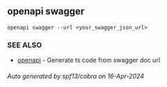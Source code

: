 ## openapi swagger

```
openapi swagger --url <your_swagger_json_url>
```

### SEE ALSO

* [openapi](openapi.md)	 - Generate ts code from swagger doc url

###### Auto generated by spf13/cobra on 16-Apr-2024
